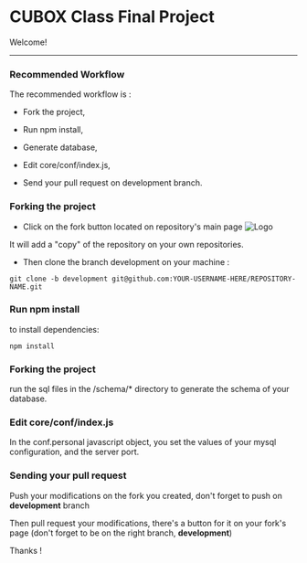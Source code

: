 # CUBOX Class Final Project

Welcome!

-----------------------


### Recommended Workflow

The recommended workflow is :

* Fork the project,

* Run npm install,

* Generate database,

* Edit core/conf/index.js,

* Send your pull request on development branch.


### Forking the project

* Click on the fork button located on repository's main page
![Logo](http://image.noelshack.com/fichiers/2013/29/1374048053-bootcamp-fork.png)

It will add a "copy" of the repository on your own repositories.

* Then clone the branch development on your machine :

 `git clone -b development git@github.com:YOUR-USERNAME-HERE/REPOSITORY-NAME.git`

### Run npm install
to install dependencies:

    npm install

### Forking the project

run the sql files in the /schema/* directory to generate the schema of your database. 
### Edit core/conf/index.js

In the conf.personal javascript object, you set the values of your mysql configuration, and the server port.




### Sending your pull request

Push your modifications on the fork you created, don't forget to push on **development** branch

Then pull request your modifications, there's a button for it on your fork's page (don't forget to be on the right branch, **development**)

Thanks !

